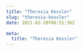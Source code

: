 ```yaml
---
title: "Theresia Kessler"
slug: "theresia-kessler"
date: 2021-02-20T06:51:36Z

meta:
  title: "Theresia Kessler"
---
```


